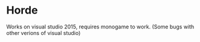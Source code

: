 # Horde

Works on visual studio 2015, requires monogame to work. (Some bugs with other verions of visual studio)
